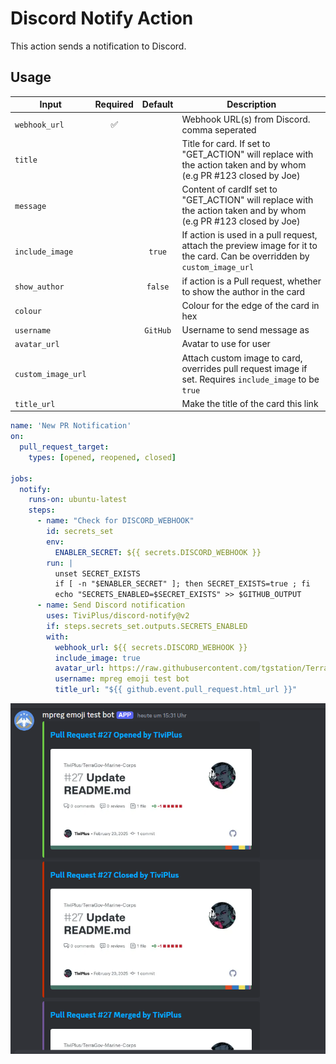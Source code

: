# Discord Notify Action

This action sends a notification to Discord.

## Usage

| Input              |      Required      |  Default  | Description                                                                                                               |
| ------------------ | :----------------: | :-------: | ------------------------------------------------------------------------------------------------------------------------- |
| `webhook_url`      | :white_check_mark: |           | Webhook URL(s) from Discord. comma seperated                                                                                                  |
| `title`            |                    |           | Title for card. If set to "GET_ACTION" will replace with the action taken and by whom (e.g PR #123 closed by Joe)                                                                                                            |
| `message`          |                    |           | Content of cardIf set to "GET_ACTION" will replace with the action taken and by whom (e.g PR #123 closed by Joe)                                                                                                           |
| `include_image`    |                    |  `true`  | If action is used in a pull request, attach the preview image for it to the card. Can be overridden by `custom_image_url` |
| `show_author`    |                    |  `false`  | if action is a Pull request, whether to show the author in the card |
| `colour`           |                    |           | Colour for the edge of the card in hex                                                                                    |
| `username`         |                    | `GitHub`  | Username to send message as                                                                                               |
| `avatar_url`       |                    |           | Avatar to use for user                                                                                                    |
| `custom_image_url` |                    |           | Attach custom image to card, overrides pull request image if set. Requires `include_image` to be `true`                   |
| `title_url`        |                    |           | Make the title of the card this link                                                                                         |

```yaml
name: 'New PR Notification'
on:
  pull_request_target:
    types: [opened, reopened, closed]

jobs:
  notify:
    runs-on: ubuntu-latest
    steps:
      - name: "Check for DISCORD_WEBHOOK"
        id: secrets_set
        env:
          ENABLER_SECRET: ${{ secrets.DISCORD_WEBHOOK }}
        run: |
          unset SECRET_EXISTS
          if [ -n "$ENABLER_SECRET" ]; then SECRET_EXISTS=true ; fi
          echo "SECRETS_ENABLED=$SECRET_EXISTS" >> $GITHUB_OUTPUT
      - name: Send Discord notification
        uses: TiviPlus/discord-notify@v2
        if: steps.secrets_set.outputs.SECRETS_ENABLED
        with:
          webhook_url: ${{ secrets.DISCORD_WEBHOOK }}
          include_image: true
          avatar_url: https://raw.githubusercontent.com/tgstation/TerraGov-Marine-Corps/refs/heads/master/icons/tgmc_64.png
          username: mpreg emoji test bot
          title_url: "${{ github.event.pull_request.html_url }}"
```

![Screenshot](images/screenshot.png)
